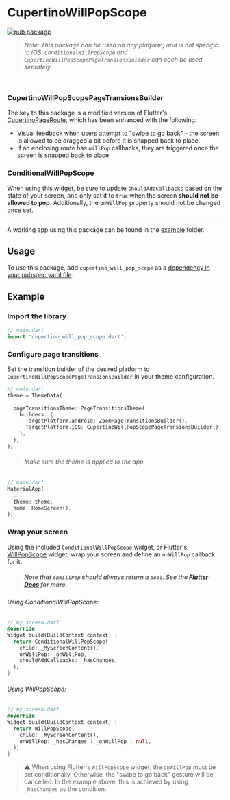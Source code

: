 # CupertinoWillPopScope

[![pub package](https://img.shields.io/pub/v/cupertino_will_pop_scope.svg)](https://pub.dev/packages/cupertino_will_pop_scope)

> _Note: This package can be used on any platform, and is not specific to iOS. `ConditionalWillPopScope` and `CupertinoWillPopScopePageTransionsBuilder` can each be used seprately._

<br />

### CupertinoWillPopScopePageTransionsBuilder

The key to this package is a modified version of Flutter's [CupertinoPageRoute](https://api.flutter.dev/flutter/cupertino/CupertinoPageRoute-class.html), which has been enhanced with the following:
- Visual feedback when users attempt to "swipe to go back" - the screen is allowed to be dragged a bit before it is snapped back to place.
- If an enclosing route has `willPop` callbacks, they are triggered once the screen is snapped back to place.


### ConditionalWillPopScope

When using this widget, be sure to update `shouldAddCallbacks` based on the state of your screen, and only set it to `true` when  the screen **should not be allowed to pop**. Additionally, the `onWillPop` property should not be changed once set.

-------

A working app using this package can be found in the [example](example/lib/main.dart) folder.

## Usage

To use this package, add `cupertino_will_pop_scope` as a [dependency in your pubspec.yaml file](https://flutter.io/using-packages/).


## Example
### Import the library

``` dart
// main.dart
import 'cupertino_will_pop_scope.dart';
```

### Configure page transitions
Set the transition builder of the desired platform to `CupertinoWillPopScopePageTransionsBuilder` in your theme configuration.
```dart
// main.dart
theme = ThemeData(
  ...
  pageTransitionsTheme: PageTransitionsTheme(
    builders: {
      TargetPlatform.android: ZoomPageTransitionsBuilder(),
      TargetPlatform.iOS: CupertinoWillPopScopePageTransionsBuilder(),
    },
  ),
);
```

> ###### Make sure the theme is applied to the app.
```dart
// main.dart
MaterialApp(
  ...
  theme: theme,
  home: HomeScreen(),
);
```

### Wrap your screen
Using the included `ConditionalWillPopScope` widget, or Flutter's [WillPopScope](https://api.flutter.dev/flutter/widgets/WillPopScope-class.html) widget, wrap your screen and define an `onWillPop` callback for it.
> ##### Note that `onWillPop` should always return a `bool`. See the [Flutter Docs](https://api.flutter.dev/flutter/widgets/WillPopScope-class.html) for more.

###### Using ConditionalWillPopScope:
```dart
// my_screen.dart
@override
Widget build(BuildContext context) {
  return ConditionalWillPopScope(
    child: _MyScreenContent(),
    onWillPop: _onWillPop,
    shouldAddCallbacks: _hasChanges,
  );
}
```

###### Using WillPopScope:
```dart
// my_screen.dart
@override
Widget build(BuildContext context) {
  return WillPopScope(
    child: _MyScreenContent(),
    onWillPop: _hasChanges ? _onWillPop : null,
  );
}
```

> :warning: When using Flutter's `WillPopScope` widget, the `onWillPop` must be set conditionally. Otherwise, the "swipe to go back" gesture will be cancelled. In the example above, this is achieved by using `_hasChanges` as the condition.